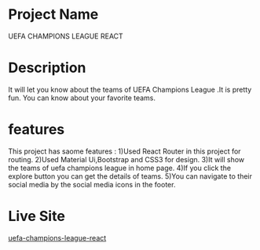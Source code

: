 # Project Name

UEFA CHAMPIONS LEAGUE REACT

# Description
It will let you know about the teams of UEFA Champions League .It is pretty fun.
You can know about your favorite teams.

# features
This project has saome features :
1)Used React Router in this project for routing.
2)Used Material Ui,Bootstrap and CSS3 for design.
3)It will show the teams of uefa champions league in home page.
4)If you click the explore button you can get the details of teams.
5)You can navigate to their social media by the social media icons in the footer.

# Live Site
[uefa-champions-league-react](https://uefa-champions-league-react.netlify.app/)

